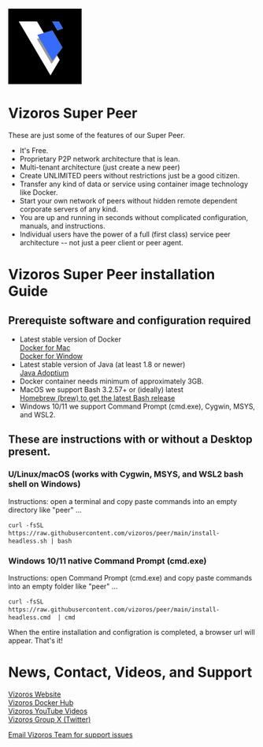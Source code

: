 ![](images/vizoros-logo-smaller.png)
# Vizoros Super Peer
These are just some of the features of our Super Peer.
+ It's Free.
+ Proprietary P2P network architecture that is lean.
+ Multi-tenant architecture (just create a new peer)
+ Create UNLIMITED peers without restrictions just be a good citizen.
+ Transfer any kind of data or service using container image technology like Docker.
+ Start your own network of peers without hidden remote dependent corporate servers of any kind.
+ You are up and running in seconds without complicated configuration, manuals, and instructions.
+ Individual users have the power of a full (first class) service peer architecture -- not just a peer client or peer agent.

# Vizoros Super Peer installation Guide #

## Prerequiste software and configuration required
- Latest stable version of Docker<br>
  [Docker for Mac](https://docs.docker.com/desktop/install/mac-install/)<br>
  [Docker for Window](https://docs.docker.com/desktop/install/windows-install/)<br>
- Latest stable version of Java (at least 1.8 or newer)<br>
  [Java Adoptium](https://adoptium.net/temurin/releases/)<br>
- Docker container needs minimum of approximately 3GB.  
- MacOS we support Bash 3.2.57+ or (ideally) latest<br>
  [Homebrew (brew) to get the latest Bash release](https://brew.sh/)<br>
- Windows 10/11 we support Command Prompt (cmd.exe), Cygwin, MSYS, and WSL2.

## These are instructions with or without a Desktop present.

### U/Linux/macOS (works with Cygwin, MSYS, and WSL2 bash shell on Windows) 
Instructions: open a terminal and copy paste commands into an empty directory like "peer" ...
```
curl -fsSL https://raw.githubusercontent.com/vizoros/peer/main/install-headless.sh | bash
```
### Windows 10/11 native Command Prompt (cmd.exe)
Instructions: open Command Prompt (cmd.exe) and copy paste commands into an empty folder like "peer" ...
```
curl -fsSL https://raw.githubusercontent.com/vizoros/peer/main/install-headless.cmd  | cmd
```
When the entire installation and configration is completed, a browser url will appear.
That's it!

# News, Contact, Videos, and Support
[Vizoros Website](https://bit.ly/vzos-website)<br>
[Vizoros Docker Hub](https://bit.ly/vzos-docker)<br>
[Vizoros YouTube Videos](https://bit.ly/vzos-youtube)<br>
[Vizoros Group X (Twitter)](https://bit.ly/vzos-twitter)<br>

[Email Vizoros Team for support issues](mailto:vizoros.issues@gmail.com?subject=[Super%20Peer]%20GitHub%20Instructions)
